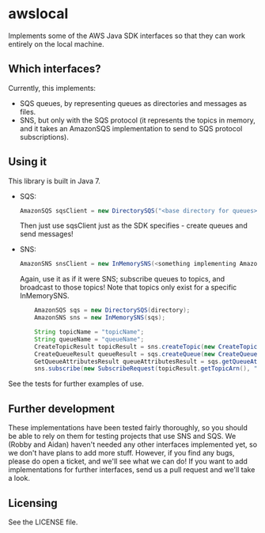 awslocal
========

Implements some of the AWS Java SDK interfaces so that they can work entirely on the local machine.

Which interfaces?
-----------------
Currently, this implements:
- SQS queues, by representing queues as directories and messages as files.
- SNS, but only with the SQS protocol (it represents the topics in memory, and it takes an AmazonSQS implementation to send to SQS protocol subscriptions).

Using it
--------
This library is built in Java 7.
- SQS: 

  ```java
  AmazonSQS sqsClient = new DirectorySQS("<base directory for queues>")
  ```

  Then just use sqsClient just as the SDK specifies - create queues and send messages!
  
- SNS:

  ```java
  AmazonSNS snsClient = new InMemorySNS(<something implementing AmazonSQS>)
  ```

  Again, use it as if it were SNS; subscribe queues to topics, and broadcast to those topics! Note that topics only exist for a specific InMemorySNS.

  ```java
      AmazonSQS sqs = new DirectorySQS(directory);
      AmazonSNS sns = new InMemorySNS(sqs);

      String topicName = "topicName";
      String queueName = "queueName";
      CreateTopicResult topicResult = sns.createTopic(new CreateTopicRequest(topicName));
      CreateQueueResult queueResult = sqs.createQueue(new CreateQueueRequest(queueName));
      GetQueueAttributesResult queueAttributesResult = sqs.getQueueAttributes(new GetQueueAttributesRequest(queueResult.getQueueUrl()).withAttributeNames("QueueArn"));
      sns.subscribe(new SubscribeRequest(topicResult.getTopicArn(), "sqs", queueAttributesResult.getAttributes().get("QueueArn")));
  ```
See the tests for further examples of use.

Further development
--------------------
These implementations have been tested fairly thoroughly, so you should be able to rely on them for testing projects that use SNS and SQS.
We (Robby and Aidan) haven't needed any other interfaces implemented yet, so we don't have plans to add more stuff.
However, if you find any bugs, please do open a ticket, and we'll see what we can do!
If you want to add implementations for further interfaces, send us a pull request and we'll take a look.

Licensing
---------
See the LICENSE file.
